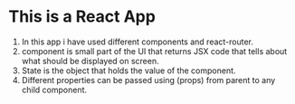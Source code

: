 # This is a React App

1. In this app i have used different components and react-router.
2. component is small part of the UI that returns JSX code that tells about what should be displayed on screen.
3. State is the object that holds the value of the component.
4. Different properties can be passed using (props) from parent to any child component.
